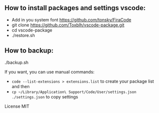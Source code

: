 ## How to install packages and settings vscode:
* Add in you system font https://github.com/tonsky/FiraCode
* git clone https://github.com/Toxblh/vscode-package.git
* cd vscode-package
* ./restore.sh

## How to backup:
./backup.sh

If you want, you can use manual commands:
 - ```code --list-extensions > extensions.list``` to create your package list and then
 - ```cp ~/Library/Application\ Support/Code/User/settings.json ./settings.json``` to copy settings

License MIT
